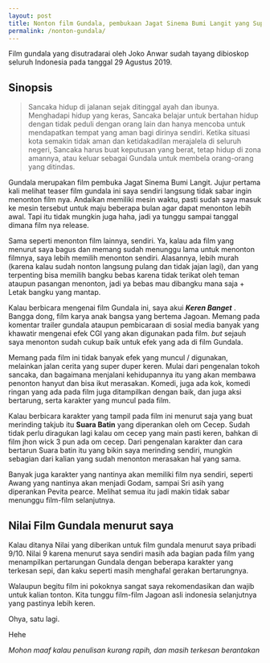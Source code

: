 ```yaml
---
layout: post
title: Nonton film Gundala, pembukaan Jagat Sinema Bumi Langit yang Super!
permalink: /nonton-gundala/
---
```


<amp-youtube data-videoid="DoETv2wmEWE" layout="responsive" width="480" height="270"></amp-youtube>

Film gundala yang disutradarai oleh Joko Anwar sudah tayang dibioskop seluruh Indonesia pada tanggal 29 Agustus 2019.


## Sinopsis

>Sancaka hidup di jalanan sejak ditinggal ayah dan ibunya. Menghadapi hidup yang keras, Sancaka belajar untuk bertahan hidup dengan tidak peduli dengan orang lain dan hanya mencoba untuk mendapatkan tempat yang aman bagi dirinya sendiri. Ketika situasi kota semakin tidak aman dan ketidakadilan merajalela di seluruh negeri, Sancaka harus buat keputusan yang berat, tetap hidup di zona amannya, atau keluar sebagai Gundala untuk membela orang-orang yang ditindas.


Gundala merupakan film pembuka Jagat Sinema Bumi Langit. Jujur pertama kali melihat teaser film gundala ini saya sendiri langsung tidak sabar ingin menonton film nya. Andaikan memiliki mesin waktu, pasti sudah saya masuk ke mesin tersebut untuk maju beberapa bulan agar dapat menonton lebih awal. Tapi itu tidak mungkin juga haha, jadi ya tunggu sampai tanggal dimana film nya release.

Sama seperti menonton film lainnya, sendiri. Ya, kalau ada film yang menurut saya bagus dan memang sudah menunggu lama untuk menonton filmnya, saya lebih memilih menonton sendiri. Alasannya, lebih murah (karena kalau sudah nonton langsung pulang dan tidak jajan lagi), dan yang terpenting bisa memilih bangku bebas karena tidak terikat oleh teman ataupun pasangan menonton, jadi ya bebas mau dibangku mana saja + Letak bangku yang mantap.

Kalau berbicara mengenai film Gundala ini, saya akui **_Keren Banget_** . Bangga dong, film karya anak bangsa yang bertema Jagoan. Memang pada komentar trailer gundala ataupun pembicaraan di sosial media banyak yang khawatir mengenai efek CGI yang akan digunakan pada film. _but_ sejauh saya menonton sudah cukup baik untuk efek yang ada di film Gundala.

Memang pada film ini tidak banyak efek yang muncul / digunakan, melainkan jalan cerita yang super duper keren. Mulai dari pengenalan tokoh sancaka, dan bagaimana menjalani kehidupannya itu yang akan membawa penonton hanyut dan bisa ikut merasakan. Komedi, juga ada kok, komedi ringan yang ada pada film juga ditampilkan dengan baik, dan juga aksi bertarung, serta karakter yang muncul pada film.

Kalau berbicara karakter yang tampil pada film ini menurut saja yang buat merinding takjub itu **Suara Batin** yang diperankan oleh om Cecep. Sudah tidak perlu diragukan lagi kalau om cecep yang main pasti keren, bahkan di film jhon wick 3 pun ada om cecep. Dari pengenalan karakter dan cara bertarun Suara batin itu yang bikin saya merinding sendiri, mungkin sebagian dari kalian yang sudah menonton merasakan hal yang sama.

Banyak juga karakter yang nantinya akan memiliki film nya sendiri, seperti Awang yang nantinya akan menjadi Godam, sampai Sri asih yang diperankan Pevita pearce. Melihat semua itu jadi makin tidak sabar menunggu film-film selanjutnya.

## Nilai Film Gundala menurut saya

Kalau ditanya Nilai yang diberikan untuk film gundala menurut saya pribadi 9/10. Nilai 9 karena menurut saya sendiri masih ada bagian pada film yang menampilkan pertarungan Gundala dengan beberapa karakter yang terkesan sepi, dan kaku seperti masih menghafal gerakan bertarungnya.

Walaupun begitu film ini pokoknya sangat saya rekomendasikan dan wajib untuk kalian tonton. Kita tunggu film-film Jagoan asli indonesia selanjutnya yang pastinya lebih keren.

Ohya, satu lagi.

<amp-img width="300" height="300" layout="responsive" src="https://i.loli.net/2019/09/01/4Dd1LJfBt6qTY57.jpg"></amp-img>

Hehe



_Mohon maaf kalau penulisan kurang rapih, dan masih terkesan berantakan_
